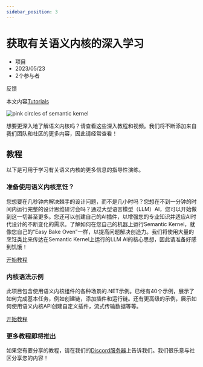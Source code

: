 ```yaml
---
sidebar_position: 3
---
```


# 获取有关语义内核的深入学习

- 项目
- 2023/05/23
- 2个参与者

反馈

本文内容[Tutorials](https://learn.microsoft.com/zh-cn/semantic-kernel/get-started/tutorials#tutorials)

![pink circles of semantic kernel](https://learn.microsoft.com/en-us/semantic-kernel/media/skpatternlarge.png)

想要更深入地了解语义内核吗？请查看这些深入教程和视频。我们将不断添加来自我们团队和社区的更多内容，因此请经常查看！



## 教程

以下是可用于学习有关语义内核的更多信息的指导性演练。



### 准备使用语义内核烹饪？

您想要在几秒钟内解决棘手的设计问题，而不是几小时吗？您想在不到一分钟的时间内运行完整的设计思维研讨会吗？通过大型语言模型（LLM）AI，您可以开始做到这一切甚至更多。您还可以创建自己的AI插件，以增强您的专业知识并适应AI时代设计的不断变化的需求。了解如何在您自己的机器上运行Semantic Kernel，就像您自己的“Easy Bake Oven”一样，以提高问题解决创造力。我们将使用大量的烹饪类比来传达在Semantic Kernel上运行的LLM AI的核心思想，因此请准备好感到饥饿！

[开始教程](https://aka.ms/sk/recipes)



### 内核语法示例

此项目包含使用语义内核组件的各种场景的.NET示例。已经有40个示例，展示了如何完成基本任务，例如创建链，添加插件和运行链。还有更高级的示例，展示如何使用语义内核API创建自定义插件，流式传输数据等等。

[开始教程](https://github.com/microsoft/semantic-kernel/tree/main/samples/dotnet/kernel-syntax-examples)



### 更多教程即将推出

如果您有要分享的教程，请在我们的[Discord服务器](https://aka.ms/sk/discord)上告诉我们。我们很乐意与社区分享您的内容！